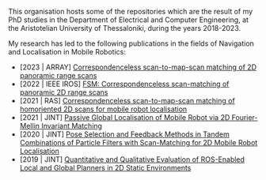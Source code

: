 This organisation hosts some of the repositories which are the result of my PhD studies in the Department of Electrical and Computer Engineering, at the Aristotelian University of Thessaloniki, during the years 2018-2023.

My research has led to the following publications in the fields of Navigation and Localisation in Mobile Robotics:
- [2023 | ARRAY] [Correspondenceless scan-to-map-scan matching of 2D panoramic range scans](https://www.sciencedirect.com/science/article/pii/S2590005623000139)
- [2022 | IEEE IROS] [FSM: Correspondenceless scan-matching of panoramic 2D range scans](https://ieeexplore.ieee.org/abstract/document/9981228)
- [2021 | RAS] [Correspondenceless scan-to-map-scan matching of homoriented 2D scans for mobile robot localisation](https://www.sciencedirect.com/science/article/pii/S0921889021002323)
- [2021 | JINT] [Passive Global Localisation of Mobile Robot via 2D Fourier-Mellin Invariant Matching](https://link.springer.com/article/10.1007/s10846-021-01535-7)
- [2020 | JINT] [Pose Selection and Feedback Methods in Tandem Combinations of Particle Filters with Scan-Matching for 2D Mobile Robot Localisation](https://link.springer.com/article/10.1007/s10846-020-01253-6)
- [2019 | JINT] [Quantitative and Qualitative Evaluation of ROS-Enabled Local and Global Planners in 2D Static Environments](https://link.springer.com/article/10.1007/s10846-019-01086-y)


